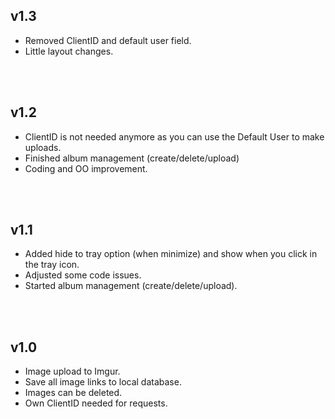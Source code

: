 v1.3
---
* Removed ClientID and default user field.
* Little layout changes.
<br/>
<br/>

v1.2
---
* ClientID is not needed anymore as you can use the Default User to make uploads.
* Finished album management (create/delete/upload)
* Coding and OO improvement.
<br/>
<br/>

v1.1
---
* Added hide to tray option (when minimize) and show when you click in the tray icon.<br/>
* Adjusted some code issues.<br/>
* Started album management (create/delete/upload).<br/>
<br/>
<br/>

v1.0
---
* Image upload to Imgur.<br/>
* Save all image links to local database.<br/>
* Images can be deleted.<br/>
* Own ClientID needed for requests.<br/>
<br/>
<br/>
